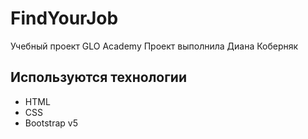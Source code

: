 # FindYourJob
Учебный проект GLO Academy
Проект выполнила Диана Коберняк

## Используются технологии
- HTML
- CSS
- Bootstrap v5
